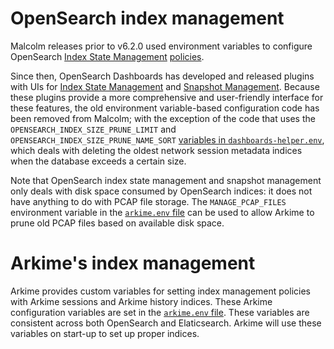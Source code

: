 # <a name="IndexManagement"></a>OpenSearch index management

Malcolm releases prior to v6.2.0 used environment variables to configure OpenSearch [Index State Management](https://opensearch.org/docs/latest/im-plugin/ism/index/) [policies](https://opensearch.org/docs/latest/im-plugin/ism/policies/).

Since then, OpenSearch Dashboards has developed and released plugins with UIs for [Index State Management](https://opensearch.org/docs/latest/im-plugin/ism/index/) and [Snapshot Management](https://opensearch.org/docs/latest/opensearch/snapshots/sm-dashboards/). Because these plugins provide a more comprehensive and user-friendly interface for these features, the old environment variable-based configuration code has been removed from Malcolm; with the exception of the code that uses the `OPENSEARCH_INDEX_SIZE_PRUNE_LIMIT` and `OPENSEARCH_INDEX_SIZE_PRUNE_NAME_SORT` [variables in `dashboards-helper.env`](malcolm-config.md#MalcolmConfigEnvVars), which deals with deleting the oldest network session metadata indices when the database exceeds a certain size.

Note that OpenSearch index state management and snapshot management only deals with disk space consumed by OpenSearch indices: it does not have anything to do with PCAP file storage. The `MANAGE_PCAP_FILES` environment variable in the [`arkime.env` file](malcolm-config.md#MalcolmConfigEnvVars) can be used to allow Arkime to prune old PCAP files based on available disk space.

# Arkime's index management

Arkime provides custom variables for setting index management policies with Arkime sessions and Arkime history indices. These Arkime configuration variables are set in the [`arkime.env` file](malcolm-config.md#MalcolmConfigEnvVars). These variables are consistent across both OpenSearch and Elaticsearch. Arkime will use these variables on start-up to set up proper indices.